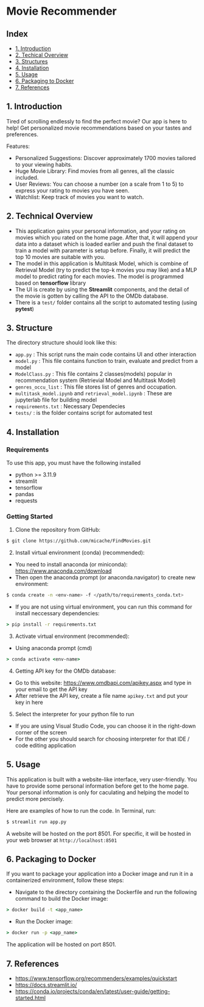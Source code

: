 # Movie Recommender

## Index

* [1. Introduction](#1-introduction)
* [2. Techical Overview](#2-technical-overview)
* [3. Structures](#3-structure)
* [4. Installation](#4-installation)
* [5. Usage](#5-usage)
* [6. Packaging to Docker](#6-packaging-to-docker)
* [7. References](#7-references)

## 1. Introduction

Tired of scrolling endlessly to find the perfect movie? Our app is here to help! Get personalized movie recommendations based on your tastes and preferences.

Features:
- Personalized Suggestions: Discover approximately 1700 movies tailored to your viewing habits.
- Huge Movie Library: Find movies from all genres, all the classic included.
- User Reviews: You can choose a number (on a scale from 1 to 5) to express your rating to movies you have seen.
- Watchlist: Keep track of movies you want to watch.

## 2. Technical Overview
* This application gains your personal information, and your rating on movies which you rated on the home page. After that, it will append your data into a dataset which is loaded earlier and push the final dataset to train a model with parameter is setup before. Finally, it will predict the top 10 movies are suitable with you.
* The model in this application is Multitask Model, which is combine of Retrieval Model (try to predict the top-k movies you may like) and a MLP model to predict rating for each movies. The model is programmed based on **tensorflow** library
* The UI is create by using the **Streamlit** components, and the detail of the movie is gotten by calling the API to the OMDb database.
* There is a `test/` folder contains all the script to automated testing (using **pytest**)

## 3. Structure

The directory structure should look like this:

* `app.py` : This script runs the main code contains UI and other interaction
* `model.py` : This file contains function to train, evaluate and predict from a model
* `ModelClass.py` : This file contains 2 classes(models) popular in recommendation system (Retrievial Model and Multitask Model)
* `genres_occu_list` : This file stores list of genres and occupation.
* `multitask_model.ipynb` and `retrieval_model.ipynb` : These are jupyterlab file for building model
* `requirements.txt` : Necessary Dependecies
* `tests/` : is the folder contains script for automated test

## 4. Installation

### Requirements
To use this app, you must have the following installed
- python >= 3.11.9
- streamlit
- tensorflow
- pandas
- requests

### Getting Started
1. Clone the repository from GitHub:
```bash
$ git clone https://github.com/micache/FindMovies.git
```
2. Install virtual environment (conda) (recommended):
- You need to install anaconda (or miniconda): https://www.anaconda.com/download
- Then open the anaconda prompt (or anaconda.navigator) to create new environment:
```bash
$ conda create -n <env-name> -f </path/to/requirements_conda.txt>
```
* If you are not using virtual environment, you can run this command for install neccessary dependencies:
```cmd
> pip install -r requirements.txt
```
3. Activate virtual environment (recommended):
* Using anaconda prompt (cmd)
```cmd
> conda activate <env-name>
```
4. Getting API key for the OMDb database:
* Go to this website: https://www.omdbapi.com/apikey.aspx and type in your email to get the API key
* After retrieve the API key, create a file name `apikey.txt` and put your key in here
5. Select the interpreter for your python file to run
* If you are using Visual Studio Code, you can choose it in the right-down corner of the screen
* For the other you should search for choosing interpreter for that IDE / code editing application

## 5. Usage

This application is built with a website-like interface, very user-friendly.
You have to provide some personal information before get to the home page. Your personal information is only for caculating and helping the model to predict more percisely.

Here are examples of how to run the code. In Terminal, run:

```bash
$ streamlit run app.py
```
A website will be hosted on the port 8501. For specific, it will be hosted in your web browser at `http://localhost:8501`

## 6. Packaging to Docker
If you want to package your application into a Docker image and run it in a containerized environment, follow these steps:
*  Navigate to the directory containing the Dockerfile and run the following command to build the Docker image:
```cmd
> docker build -t <app_name>
```
* Run the Docker image:
```cmd
> docker run -p <app_name>
```
The application will be hosted on port 8501.

## 7. References
- https://www.tensorflow.org/recommenders/examples/quickstart
- https://docs.streamlit.io/
- https://conda.io/projects/conda/en/latest/user-guide/getting-started.html

